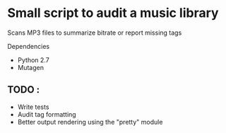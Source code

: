 Small script to audit a music library
======

Scans MP3 files to summarize bitrate or report missing tags

Dependencies
- Python 2.7
- Mutagen


TODO :
------

- Write tests
- Audit tag formatting
- Better output rendering using the "pretty" module
